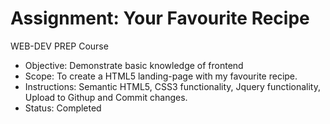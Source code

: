 # Assignment: Your Favourite Recipe
WEB-DEV PREP Course

* Objective: Demonstrate basic knowledge of frontend
* Scope: To create a HTML5 landing-page with my favourite recipe. 
* Instructions: 
Semantic HTML5, CSS3 functionality, Jquery functionality, Upload to Githup and Commit changes.
* Status: Completed
